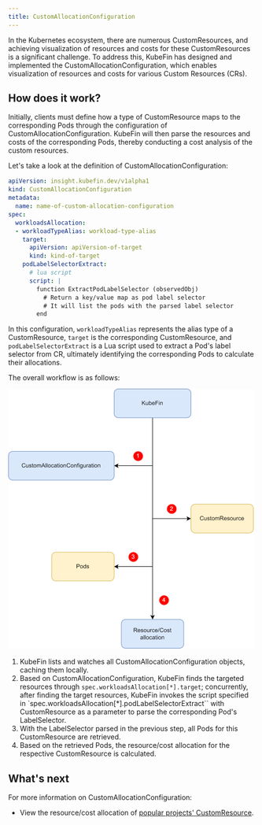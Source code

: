 ```yaml
---
title: CustomAllocationConfiguration
---
```


In the Kubernetes ecosystem, there are numerous CustomResources, and achieving visualization of resources and costs for these CustomResources is a significant challenge. To address this, KubeFin has designed and implemented the CustomAllocationConfiguration, which enables visualization of resources and costs for various Custom Resources (CRs).

## How does it work?

Initially, clients must define how a type of CustomResource maps to the corresponding Pods through the configuration of CustomAllocationConfiguration. KubeFin will then parse the resources and costs of the corresponding Pods, thereby conducting a cost analysis of the custom resources.

Let's take a look at the definition of CustomAllocationConfiguration:

```yaml
apiVersion: insight.kubefin.dev/v1alpha1
kind: CustomAllocationConfiguration
metadata:
  name: name-of-custom-allocation-configuration
spec:
  workloadsAllocation:
  - workloadTypeAlias: workload-type-alias
    target:
      apiVersion: apiVersion-of-target
      kind: kind-of-target
    podLabelSelectorExtract:
      # lua script
      script: |
        function ExtractPodLabelSelector (observedObj)
          # Return a key/value map as pod label selector
          # It will list the pods with the parsed label selector
        end
```

In this configuration, `workloadTypeAlias` represents the alias type of a CustomResource, `target` is the corresponding CustomResource, and `podLabelSelectorExtract` is a Lua script used to extract a Pod's label selector from CR, ultimately identifying the corresponding Pods to calculate their allocations.

The overall workflow is as follows:

![CustomAllocationConfiguration workflow](../resources/concepts/customallocationconfiguration.png)

1. KubeFin lists and watches all CustomAllocationConfiguration objects, caching them locally.
1. Based on CustomAllocationConfiguration, KubeFin finds the targeted resources through `spec.workloadsAllocation[*].target`; concurrently, after finding the target resources, KubeFin invokes the script specified in `spec.workloadsAllocation[*].podLabelSelectorExtract`` with CustomResource as a parameter to parse the corresponding Pod's LabelSelector.
1. With the LabelSelector parsed in the previous step, all Pods for this CustomResource are retrieved.
1. Based on the retrieved Pods, the resource/cost allocation for the respective CustomResource is calculated.

## What's next

For more information on CustomAllocationConfiguration:
* View the resource/cost allocation of [popular projects' CustomResource](../tutorials/cr-allocation.md).